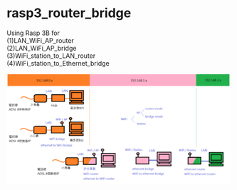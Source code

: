 # rasp3_router_bridge

Using Rasp 3B for <BR>
  (1)LAN_WiFi_AP_router <BR>
  (2)LAN_WiFi_AP_bridge <BR>
  (3)WiFi_station_to_LAN_router <BR>
  (4)WiFi_station_to_Ethernet_bridge <BR>

![pic](router_bridge_list.png)<BR><BR>
